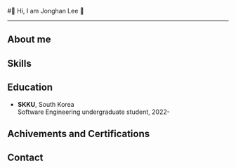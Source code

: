 #🙂 Hi, I am Jonghan Lee 🙂
***

## About me


## Skills


## Education
* **SKKU**, South Korea  
  Software Engineering undergraduate student, 2022-

## Achivements and Certifications


## Contact


